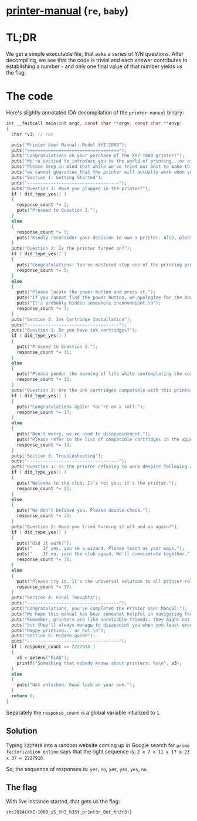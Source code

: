 # [printer-manual](http://ctf.m0unt41n.ch/challenges/printer-manual) (`re`, `baby`)

# TL;DR

We get a simple executable file, that asks a series of Y/N questions. After decompiling, we see that
the code is trivial and each answer contributes to establishing a number - and only one final value
of that number yields us the flag.

# The code

Here's slightly annotated IDA decompilation of the `printer-manual` binary:

```c
int __fastcall main(int argc, const char **argv, const char **envp)
{
  char *v3; // rax

  puts("Printer User Manual: Model XYZ-1000");
  puts("===================================");
  puts("Congratulations on your purchase of the XYZ-1000 printer!");
  puts("We're excited to introduce you to the world of printing...or at least attempt to.");
  puts("Please keep in mind that while we've tried our best to make this manual as informative as possible,");
  puts("we cannot guarantee that the printer will actually work when you need it to.\n");
  puts("Section 1: Getting Started");
  puts("-----------------------------------");
  puts("Question 1: Have you plugged in the printer?");
  if ( did_type_yes() )
  {
    response_count *= 2;
    puts("Proceed to Question 2.");
  }
  else
  {
    response_count *= 3;
    puts("Kindly reconsider your decision to own a printer. Also, please plug it in.");
  }
  puts("Question 2: Is the printer turned on?");
  if ( did_type_yes() )
  {
    puts("Congratulations! You've mastered step one of the printing process.");
    response_count *= 5;
  }
  else
  {
    puts("Please locate the power button and press it.");
    puts("If you cannot find the power button, we apologize for the bad design.");
    puts("It's probably hidden somewhere inconvenient.\n");
    response_count *= 7;
  }
  puts("Section 2: Ink Cartridge Installation");
  puts("-----------------------------------");
  puts("Question 1: Do you have ink cartridges?");
  if ( did_type_yes() )
  {
    puts("Proceed to Question 2.");
    response_count *= 11;
  }
  else
  {
    puts("Please ponder the meaning of life while contemplating the cost of ink cartridges.");
    response_count *= 13;
  }
  puts("Question 2: Are the ink cartridges compatible with this printer model?");
  if ( did_type_yes() )
  {
    puts("Congratulations again! You're on a roll.");
    response_count *= 17;
  }
  else
  {
    puts("Don't worry, we're used to disappointment.");
    puts("Please refer to the list of compatible cartridges in the appendix.\n");
    response_count *= 19;
  }
  puts("Section 3: Troubleshooting");
  puts("-----------------------------------");
  puts("Question 1: Is the printer refusing to work despite following all instructions?");
  if ( did_type_yes() )
  {
    puts("Welcome to the club. It's not you; it's the printer.");
    response_count *= 23;
  }
  else
  {
    puts("We don't believe you. Please double-check.");
    response_count *= 29;
  }
  puts("Question 2: Have you tried turning it off and on again?");
  if ( did_type_yes() )
  {
    puts("Did it work?");
    puts("    If yes, you're a wizard. Please teach us your ways.");
    puts("    If no, join the club again. We'll commiserate together.");
    response_count *= 31;
  }
  else
  {
    puts("Please try it. It's the universal solution to all printer-related issues.\n");
    response_count *= 37;
  }
  puts("Section 4: Final Thoughts");
  puts("-----------------------------------");
  puts("Congratulations, you've completed the Printer User Manual!");
  puts("We hope this manual has been somewhat helpful in navigating the treacherous waters of printer ownership.");
  puts("Remember, printers are like unreliable friends: they might not always be there when you need them,");
  puts("but they'll always manage to disappoint you when you least expect it.");
  puts("Happy printing... or not.\n");
  puts("Section 5: Hidden guide");
  puts("-----------------------------------");
  if ( response_count == 2227918 )
  {
    v3 = getenv("FLAG");
    printf("Something that nobody knows about printers: %s\n", v3);
  }
  else
  {
    puts("Not unlocked. Good luck on your own.");
  }
  return 0;
}
```

Separately the `response_count` is a global variable  intialized to `1`.

## Solution

Typing `2227918` into a random website coming up in Google search for `prime factorization online`
says that the right sequence is: `2 x 7 x 11 x 17 x 23 x 37 = 2227918`.

So, the sequence of responses is: `yes`, `no`, `yes`, `yes`, `yes`, `no`.

## The flag

With live instance started, that gets us the flag:

```
shc2024{XYZ-1000_i5_th3_b35t_pr1nt3r_0ut_th3r3!}
```
